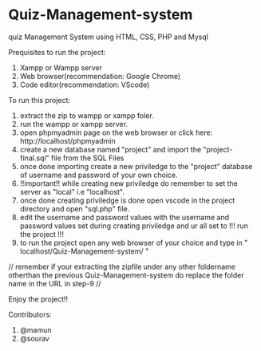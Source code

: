 # Quiz-Management-system
quiz Management System using HTML, CSS, PHP and Mysql

Prequisites to run the project:

1. Xampp or Wampp server 
2. Web browser(recommendation: Google Chrome)
3. Code editor(recommendation: VScode) 

To run this project:

1. extract the zip to wampp or xampp foler.
2. run the wampp or xampp server.
3. open phpmyadmin page on the web browser or click here: http://localhost/phpmyadmin
4. create a new database named "project" and import the "project-final.sql" file from the SQL Files
5. once done importing create a new priviledge to the "project" database of username and password of your own choice.
6. !!important!! while creating new priviledge do remember to set the server as "local" i.e "localhost".
7. once done creating priviledge is done open vscode in the project directory and open "sql.php" file.
8. edit the username and password values with the username and password values set during creating priviledge and ur all set to 
        !!! run the project !!!
9. to run the project open any web browser of your choice and type in " localhost/Quiz-Management-system/ "

// remember if your extracting the zipfile under any other foldername otherthan the previous Quiz-Management-system do replace the folder name in the URL in step-9 //

Enjoy the project!!

Contributors:
  1.  @mamun
  2.  @sourav

